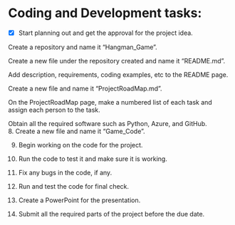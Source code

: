 # Coding and Development tasks: 

- [x] Start planning out and get the approval for the project idea.  

Create a repository and name it “Hangman_Game”.  

Create a new file under the repository created and name it “README.md”.  

Add description, requirements, coding examples, etc to the README page.  

Create a new file and name it “ProjectRoadMap.md”.  

On the ProjectRoadMap page, make a numbered list of each task and assign each person to the task. 

Obtain all the required software such as Python, Azure, and GitHub.  
8. Create a new file and name it “Game_Code”.

9. Begin working on the code for the project.

10. Run the code to test it and make sure it is working.

11. Fix any bugs in the code, if any.

12. Run and test the code for final check.

13. Create a PowerPoint for the presentation.

14. Submit all the required parts of the project before the due date.
